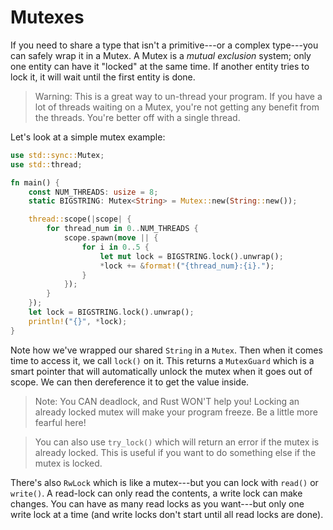 # Mutexes

If you need to share a type that isn't a primitive---or a complex type---you can safely wrap it in a Mutex. A Mutex is a *mutual exclusion* system; only one entity can have it "locked" at the same time. If another entity tries to lock it, it will wait until the first entity is done.

> Warning: This is a great way to un-thread your program. If you have a lot of threads waiting on a Mutex, you're not getting any benefit from the threads. You're better off with a single thread.

Let's look at a simple mutex example:

```rust
use std::sync::Mutex;
use std::thread;

fn main() {
    const NUM_THREADS: usize = 8;
    static BIGSTRING: Mutex<String> = Mutex::new(String::new());

    thread::scope(|scope| {
        for thread_num in 0..NUM_THREADS {
            scope.spawn(move || {
                for i in 0..5 {
                    let mut lock = BIGSTRING.lock().unwrap();
                    *lock += &format!("{thread_num}:{i}.");
                }
            });
        }
    });
    let lock = BIGSTRING.lock().unwrap();
    println!("{}", *lock);
}
```

Note how we've wrapped our shared `String` in a `Mutex`. Then when it comes time to access it, we call `lock()` on it. This returns a `MutexGuard` which is a smart pointer that will automatically unlock the mutex when it goes out of scope. We can then dereference it to get the value inside.

> Note: You CAN deadlock, and Rust WON'T help you! Locking an already locked mutex will make your program freeze. Be a little more fearful here!

> You can also use `try_lock()` which will return an error if the mutex is already locked. This is useful if you want to do something else if the mutex is locked.

There's also `RwLock` which is like a mutex---but you can lock with `read()` or `write()`. A read-lock can only read the contents, a write lock can make changes. You can have as many read locks as you want---but only one write lock at a time (and write locks don't start until all read locks are done).